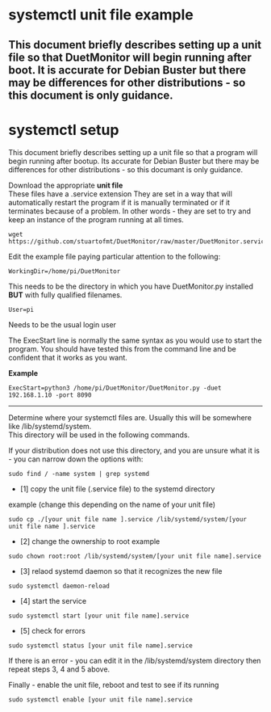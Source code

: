 # systemctl unit file example
 
This document briefly describes setting up a unit file so that DuetMonitor will begin running after boot.
It is accurate for Debian Buster but there may be differences for other distributions - so this document is only guidance.
---
# systemctl setup
 
This document briefly describes setting up a unit file so that a program will begin running after bootup.
Its accurate for Debian Buster but there may be differences for other distributions - so this documant is only guidance.

Download the appropriate **unit file**<br>
These files have a .service extension
They are set in a way that will automatically restart the program if it is manually terminated or if it terminates because of a problem.
In other words - they are set to try and keep an instance of the program running at all times.

```
wget https://github.com/stuartofmt/DuetMonitor/raw/master/DuetMonitor.service
```


Edit the example file paying particular attention to the following:
```
WorkingDir=/home/pi/DuetMonitor
```
This needs to be the directory in which you have DuetMonitor.py installed **BUT** with fully qualified filenames. 
```
User=pi
```
Needs to be the usual login user

The ExecStart line is normally the same syntax as you would use to start the program.
You should have tested this from the command line and be confident that it works as you want.

**Example**
```
ExecStart=python3 /home/pi/DuetMonitor/DuetMonitor.py -duet 192.168.1.10 -port 8090
```
----
Determine where your systemctl files are. Usually this will be somewhere like /lib/systemd/system.<br>
This directory will be used in the following commands.

If your distribution does not use this directory, and you are unsure what it is - you can narrow down the options with:

```
sudo find / -name system | grep systemd
```

- [1]  copy the unit file (.service file) to the systemd directory 

example (change this depending on the name of your unit file)
```
sudo cp ./[your unit file name ].service /lib/systemd/system/[your unit file name ].service
```
- [2] change the ownership to root
example
```
sudo chown root:root /lib/systemd/system/[your unit file name].service
```

- [3]  relaod systemd daemon so that it recognizes the new file

```
sudo systemctl daemon-reload
```
- [4]  start the service

```
sudo systemctl start [your unit file name].service
```
- [5]  check for errors

```
sudo systemctl status [your unit file name].service
```

If there is an error - you can edit it in the /lib/systemd/system directory then repeat steps 3, 4 and 5 above.


Finally - enable the unit file, reboot and test to see if its running

```
sudo systemctl enable [your unit file name].service
```

